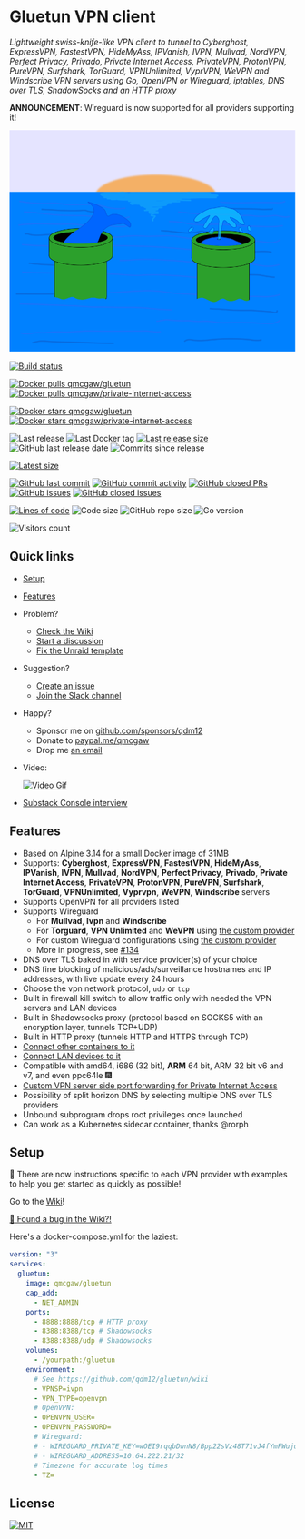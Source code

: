 # Gluetun VPN client

*Lightweight swiss-knife-like VPN client to tunnel to Cyberghost, ExpressVPN, FastestVPN,
HideMyAss, IPVanish, IVPN, Mullvad, NordVPN, Perfect Privacy, Privado, Private Internet Access, PrivateVPN,
ProtonVPN, PureVPN, Surfshark, TorGuard, VPNUnlimited, VyprVPN, WeVPN and Windscribe VPN servers
using Go, OpenVPN or Wireguard, iptables, DNS over TLS, ShadowSocks and an HTTP proxy*

**ANNOUNCEMENT**: Wireguard is now supported for all providers supporting it!

![Title image](https://raw.githubusercontent.com/qdm12/gluetun/master/title.svg)

[![Build status](https://github.com/qdm12/gluetun/actions/workflows/ci.yml/badge.svg)](https://github.com/qdm12/gluetun/actions/workflows/ci.yml)

[![Docker pulls qmcgaw/gluetun](https://img.shields.io/docker/pulls/qmcgaw/gluetun.svg)](https://hub.docker.com/r/qmcgaw/gluetun)
[![Docker pulls qmcgaw/private-internet-access](https://img.shields.io/docker/pulls/qmcgaw/private-internet-access.svg)](https://hub.docker.com/r/qmcgaw/gluetun)

[![Docker stars qmcgaw/gluetun](https://img.shields.io/docker/stars/qmcgaw/gluetun.svg)](https://hub.docker.com/r/qmcgaw/gluetun)
[![Docker stars qmcgaw/private-internet-access](https://img.shields.io/docker/stars/qmcgaw/private-internet-access.svg)](https://hub.docker.com/r/qmcgaw/gluetun)

![Last release](https://img.shields.io/github/release/qdm12/gluetun?label=Last%20release)
![Last Docker tag](https://img.shields.io/docker/v/qmcgaw/gluetun?sort=semver&label=Last%20Docker%20tag)
[![Last release size](https://img.shields.io/docker/image-size/qmcgaw/gluetun?sort=semver&label=Last%20released%20image)](https://hub.docker.com/r/qmcgaw/gluetun/tags?page=1&ordering=last_updated)
![GitHub last release date](https://img.shields.io/github/release-date/qdm12/gluetun?label=Last%20release%20date)
![Commits since release](https://img.shields.io/github/commits-since/qdm12/gluetun/latest?sort=semver)

[![Latest size](https://img.shields.io/docker/image-size/qmcgaw/gluetun/latest?label=Latest%20image)](https://hub.docker.com/r/qmcgaw/gluetun/tags)

[![GitHub last commit](https://img.shields.io/github/last-commit/qdm12/gluetun.svg)](https://github.com/qdm12/gluetun/commits/master)
[![GitHub commit activity](https://img.shields.io/github/commit-activity/y/qdm12/gluetun.svg)](https://github.com/qdm12/gluetun/graphs/contributors)
[![GitHub closed PRs](https://img.shields.io/github/issues-pr-closed/qdm12/gluetun.svg)](https://github.com/qdm12/gluetun/pulls?q=is%3Apr+is%3Aclosed)
[![GitHub issues](https://img.shields.io/github/issues/qdm12/gluetun.svg)](https://github.com/qdm12/gluetun/issues)
[![GitHub closed issues](https://img.shields.io/github/issues-closed/qdm12/gluetun.svg)](https://github.com/qdm12/gluetun/issues?q=is%3Aissue+is%3Aclosed)

[![Lines of code](https://img.shields.io/tokei/lines/github/qdm12/gluetun)](https://github.com/qdm12/gluetun)
![Code size](https://img.shields.io/github/languages/code-size/qdm12/gluetun)
![GitHub repo size](https://img.shields.io/github/repo-size/qdm12/gluetun)
![Go version](https://img.shields.io/github/go-mod/go-version/qdm12/gluetun)

![Visitors count](https://visitor-badge.laobi.icu/badge?page_id=gluetun.readme)

## Quick links

- [Setup](#Setup)
- [Features](#Features)
- Problem?
  - [Check the Wiki](https://github.com/qdm12/gluetun/wiki)
  - [Start a discussion](https://github.com/qdm12/gluetun/discussions)
  - [Fix the Unraid template](https://github.com/qdm12/gluetun/discussions/550)
- Suggestion?
  - [Create an issue](https://github.com/qdm12/gluetun/issues)
  - [Join the Slack channel](https://join.slack.com/t/qdm12/shared_invite/enQtOTE0NjcxNTM1ODc5LTYyZmVlOTM3MGI4ZWU0YmJkMjUxNmQ4ODQ2OTAwYzMxMTlhY2Q1MWQyOWUyNjc2ODliNjFjMDUxNWNmNzk5MDk)
- Happy?
  - Sponsor me on [github.com/sponsors/qdm12](https://github.com/sponsors/qdm12)
  - Donate to [paypal.me/qmcgaw](https://www.paypal.me/qmcgaw)
  - Drop me [an email](mailto:quentin.mcgaw@gmail.com)
- Video:

  [![Video Gif](https://i.imgur.com/CetWunc.gif)](https://youtu.be/0F6I03LQcI4)

- [Substack Console interview](https://console.substack.com/p/console-72)

## Features

- Based on Alpine 3.14 for a small Docker image of 31MB
- Supports: **Cyberghost**, **ExpressVPN**, **FastestVPN**, **HideMyAss**, **IPVanish**, **IVPN**, **Mullvad**, **NordVPN**, **Perfect Privacy**, **Privado**, **Private Internet Access**, **PrivateVPN**, **ProtonVPN**, **PureVPN**,  **Surfshark**, **TorGuard**, **VPNUnlimited**, **Vyprvpn**, **WeVPN**, **Windscribe** servers
- Supports OpenVPN for all providers listed
- Supports Wireguard
  - For **Mullvad**, **Ivpn** and **Windscribe**
  - For **Torguard**, **VPN Unlimited** and **WeVPN** using [the custom provider](https://github.com/qdm12/gluetun/wiki/Environment-variables#custom)
  - For custom Wireguard configurations using [the custom provider](https://github.com/qdm12/gluetun/wiki/Environment-variables#custom)
  - More in progress, see [#134](https://github.com/qdm12/gluetun/issues/134)
- DNS over TLS baked in with service provider(s) of your choice
- DNS fine blocking of malicious/ads/surveillance hostnames and IP addresses, with live update every 24 hours
- Choose the vpn network protocol, `udp` or `tcp`
- Built in firewall kill switch to allow traffic only with needed the VPN servers and LAN devices
- Built in Shadowsocks proxy (protocol based on SOCKS5 with an encryption layer, tunnels TCP+UDP)
- Built in HTTP proxy (tunnels HTTP and HTTPS through TCP)
- [Connect other containers to it](https://github.com/qdm12/gluetun/wiki/Connect-a-container-to-gluetun)
- [Connect LAN devices to it](https://github.com/qdm12/gluetun/wiki/Connect-a-LAN-device-to-gluetun)
- Compatible with amd64, i686 (32 bit), **ARM** 64 bit, ARM 32 bit v6 and v7, and even ppc64le 🎆
- [Custom VPN server side port forwarding for Private Internet Access](https://github.com/qdm12/gluetun/wiki/Private-internet-access#vpn-server-port-forwarding)
- Possibility of split horizon DNS by selecting multiple DNS over TLS providers
- Unbound subprogram drops root privileges once launched
- Can work as a Kubernetes sidecar container, thanks @rorph

## Setup

🎉 There are now instructions specific to each VPN provider with examples to help you get started as quickly as possible!

Go to the [Wiki](https://github.com/qdm12/gluetun/wiki)!

[🐛 Found a bug in the Wiki?!](https://github.com/qdm12/gluetun/issues/new?assignees=&labels=%F0%9F%93%84+Wiki+issue&template=wiki+issue.md&title=Wiki+issue%3A+)

Here's a docker-compose.yml for the laziest:

```yml
version: "3"
services:
  gluetun:
    image: qmcgaw/gluetun
    cap_add:
      - NET_ADMIN
    ports:
      - 8888:8888/tcp # HTTP proxy
      - 8388:8388/tcp # Shadowsocks
      - 8388:8388/udp # Shadowsocks
    volumes:
      - /yourpath:/gluetun
    environment:
      # See https://github.com/qdm12/gluetun/wiki
      - VPNSP=ivpn
      - VPN_TYPE=openvpn
      # OpenVPN:
      - OPENVPN_USER=
      - OPENVPN_PASSWORD=
      # Wireguard:
      # - WIREGUARD_PRIVATE_KEY=wOEI9rqqbDwnN8/Bpp22sVz48T71vJ4fYmFWujulwUU=
      # - WIREGUARD_ADDRESS=10.64.222.21/32
      # Timezone for accurate log times
      - TZ=
```

## License

[![MIT](https://img.shields.io/github/license/qdm12/gluetun)](https://github.com/qdm12/gluetun/master/LICENSE)
